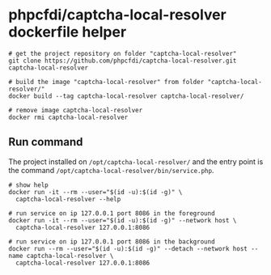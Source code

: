 # phpcfdi/captcha-local-resolver dockerfile helper

```shell script
# get the project repository on folder "captcha-local-resolver"
git clone https://github.com/phpcfdi/captcha-local-resolver.git captcha-local-resolver

# build the image "captcha-local-resolver" from folder "captcha-local-resolver/"
docker build --tag captcha-local-resolver captcha-local-resolver/

# remove image captcha-local-resolver
docker rmi captcha-local-resolver
```

## Run command

The project installed on `/opt/captcha-local-resolver/` and the entry point is the command
`/opt/captcha-local-resolver/bin/service.php`.

```shell
# show help
docker run -it --rm --user="$(id -u):$(id -g)" \
  captcha-local-resolver --help

# run service on ip 127.0.0.1 port 8086 in the foreground
docker run -it --rm --user="$(id -u):$(id -g)" --network host \
  captcha-local-resolver 127.0.0.1:8086

# run service on ip 127.0.0.1 port 8086 in the background
docker run --rm --user="$(id -u):$(id -g)" --detach --network host --name captcha-local-resolver \
  captcha-local-resolver 127.0.0.1:8086
```
